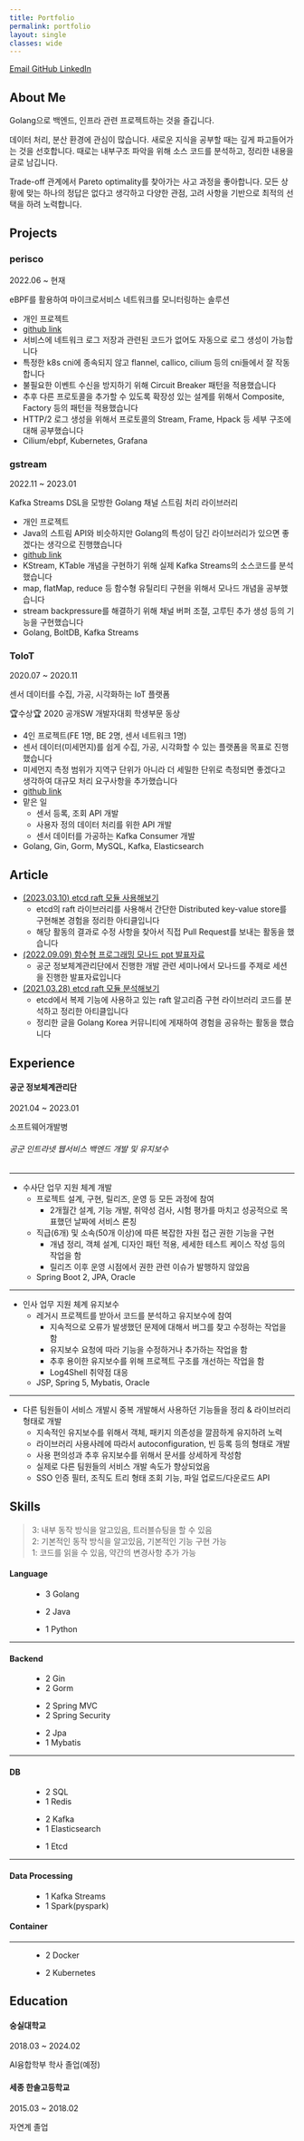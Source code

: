 ```yaml
---
title: Portfolio
permalink: portfolio
layout: single
classes: wide
---
```


<a href="mailto:kbzjung359@gmail.com" rel="me" class="u-email">
    <meta itemprop="email" content="kbzjung359@gmail.com" />
    <i class="fas fa-fw fa-envelope-square" aria-hidden="true"></i><span class="label">Email</span>
</a>

<a href="https://github.com/KumKeeHyun" rel="nofollow noopener noreferrer me" itemprop="sameAs">
    <i class="fab fa-fw fa-github" aria-hidden="true"></i>
    <span class="label">GitHub</span>
</a>

<a href="https://www.linkedin.com/in/%EA%B8%B0%ED%98%84-%EA%B8%88-a36b141ba/" rel="nofollow noopener noreferrer me" itemprop="sameAs">
    <i class="fab fa-fw fa-linkedin" aria-hidden="true"></i>
    <span class="label">LinkedIn</span>
</a>


## About Me

Golang으로 백엔드, 인프라 관련 프로젝트하는 것을 즐깁니다.

데이터 처리, 분산 환경에 관심이 많습니다. 
새로운 지식을 공부할 때는 깊게 파고들어가는 것을 선호합니다. 
때로는 내부구조 파악을 위해 소스 코드를 분석하고, 정리한 내용을 글로 남깁니다.

Trade-off 관계에서 Pareto optimality를 찾아가는 사고 과정을 좋아합니다. 
모든 상황에 맞는 하나의 정답은 없다고 생각하고 다양한 관점, 고려 사항을 기반으로 최적의 선택을 하려 노력합니다.


## Projects

### perisco
2022.06 ~ 현재

eBPF를 활용하여 마이크로서비스 네트워크를 모니터링하는 솔루션

- 개인 프로젝트
- [github link](https://github.com/KumKeeHyun/perisco)
- 서비스에 네트워크 로그 저장과 관련된 코드가 없어도 자동으로 로그 생성이 가능합니다
- 특정한 k8s cni에 종속되지 않고 flannel, callico, cilium 등의 cni들에서 잘 작동합니다
- 불필요한 이벤트 수신을 방지하기 위해 Circuit Breaker 패턴을 적용했습니다
- 추후 다른 프로토콜을 추가할 수 있도록 확장성 있는 설계를 위해서 Composite, Factory 등의 패턴을 적용했습니다
- HTTP/2 로그 생성을 위해서 프로토콜의 Stream, Frame, Hpack 등 세부 구조에 대해 공부했습니다
- Cilium/ebpf, Kubernetes, Grafana

### gstream
2022.11 ~ 2023.01

Kafka Streams DSL을 모방한 Golang 채널 스트림 처리 라이브러리

- 개인 프로젝트
- Java의 스트림 API와 비슷하지만 Golang의 특성이 담긴 라이브러리가 있으면 좋겠다는 생각으로 진행했습니다
- [github link](https://github.com/KumKeeHyun/gstream)
- KStream, KTable 개념을 구현하기 위해 실제 Kafka Streams의 소스코드를 분석했습니다
- map, flatMap, reduce 등 함수형 유틸리티 구현을 위해서 모나드 개념을 공부했습니다
- stream backpressure를 해결하기 위해 채널 버퍼 조절, 고루틴 추가 생성 등의 기능을 구현했습니다
- Golang, BoltDB, Kafka Streams

### ToIoT
2020.07 ~ 2020.11

센서 데이터를 수집, 가공, 시각화하는 IoT 플랫폼

🏆수상🏆 2020 공개SW 개발자대회 학생부문 동상

- 4인 프로젝트(FE 1명, BE 2명, 센서 네트워크 1명)
- 센서 데이터(미세먼지)를 쉽게 수집, 가공, 시각화할 수 있는 플랫폼을 목표로 진행했습니다
- 미세먼지 측정 범위가 지역구 단위가 아니라 더 세밀한 단위로 측정되면 좋겠다고 생각하여 대규모 처리 요구사항을 추가했습니다
- [github link](https://github.com/SSU-NC/toiot)
- 맡은 일
  - 센서 등록, 조회 API 개발
  - 사용자 정의 데이터 처리를 위한 API 개발
  - 센서 데이터를 가공하는 Kafka Consumer 개발
- Golang, Gin, Gorm, MySQL, Kafka, Elasticsearch

## Article

- [(2023.03.10) etcd raft 모듈 사용해보기](https://kumkeehyun.github.io/posts/using-etcd-raft)
  - etcd의 raft 라이브러리를 사용해서 간단한 Distributed key-value store를 구현해본 경험을 정리한 아티클입니다
  - 해당 활동의 결과로 수정 사항을 찾아서 직접 Pull Request를 보내는 활동을 했습니다
- [(2022.09.09) 함수형 프로그래밍 모나드 ppt 발표자료](https://www.slideshare.net/ssuser094f811/pdf-258182147)
  - 공군 정보체계관리단에서 진행한 개발 관련 세미나에서 모나드를 주제로 세션을 진행한 발표자료입니다
- [(2021.03.28) etcd raft 모듈 분석해보기](https://kumkeehyun.github.io/posts/etcd-raft-insides)
  - etcd에서 복제 기능에 사용하고 있는 raft 알고리즘 구현 라이브러리 코드를 분석하고 정리한 아티클입니다
  - 정리한 글을 Golang Korea 커뮤니티에 게재하여 경험을 공유하는 활동을 했습니다

## Experience

#### 공군 정보체계관리단
2021.04 ~ 2023.01

소프트웨어개발병

###### 공군 인트라넷 웹서비스 백엔드 개발 및 유지보수

---

- 수사단 업무 지원 체계 개발
  - 프로젝트 설계, 구현, 릴리즈, 운영 등 모든 과정에 참여
    - 2개월간 설계, 기능 개발, 취약성 검사, 시험 평가를 마치고 성공적으로 목표했던 날짜에 서비스 론칭
  - 직급(6개) 및 소속(50개 이상)에 따른 복잡한 자원 접근 권한 기능을 구현
    - 개념 정리, 객체 설계, 디자인 패턴 적용, 세세한 테스트 케이스 작성 등의 작업을 함
    - 릴리즈 이후 운영 시점에서 권한 관련 이슈가 발행하지 않았음
  - Spring Boot 2, JPA, Oracle

---

- 인사 업무 지원 체계 유지보수
  - 레거시 프로젝트를 받아서 코드를 분석하고 유지보수에 참여
    - 지속적으로 오류가 발생했던 문제에 대해서 버그를 찾고 수정하는 작업을 함
    - 유지보수 요청에 따라 기능을 수정하거나 추가하는 작업을 함
    - 추후 용이한 유지보수를 위해 프로젝트 구조를 개선하는 작업을 함
    - Log4Shell 취약점 대응
  - JSP, Spring 5, Mybatis, Oracle

---

- 다른 팀원들이 서비스 개발시 중복 개발해서 사용하던 기능들을 정리 & 라이브러리 형태로 개발
  - 지속적인 유지보수를 위해서 객체, 패키지 의존성을 깔끔하게 유지하려 노력
  - 라이브러리 사용사례에 따라서 autoconfiguration, 빈 등록 등의 형태로 개발
  - 사용 편의성과 추후 유지보수를 위해서 문서를 상세하게 작성함
  - 실제로 다른 팀원들의 서비스 개발 속도가 향상되었음
  - SSO 인증 필터, 조직도 트리 형태 조회 기능, 파일 업로드/다운로드 API
  
## Skills

> 3: 내부 동작 방식을 알고있음, 트러블슈팅을 할 수 있음<br>2: 기본적인 동작 방식을 알고있음, 기본적인 기능 구현 가능<br>1: 코드를 읽을 수 있음, 약간의 변경사항 추가 가능

#### Language

<figure class="third">
    <ul>
        <li><span><span class="btn btn--info btn--small">3</span> Golang</span></li>
    </ul>
    <ul>
        <li><span><span class="btn btn--success btn--small">2</span> Java</span></li>
    </ul>
    <ul>
        <li><span><span class="btn btn--inverse btn--small">1</span> Python</span></li>
    </ul>
</figure>

---
  
#### Backend

<figure class="third">
    <ul>
        <li><span><span class="btn btn--success btn--small">2</span> Gin</span></li>
        <li><span><span class="btn btn--success btn--small">2</span> Gorm</span></li>
    </ul>
    <ul>
        <li><span><span class="btn btn--success btn--small">2</span> Spring MVC</span></li>
        <li><span><span class="btn btn--success btn--small">2</span> Spring Security</span></li>
    </ul>
    <ul>
        <li><span><span class="btn btn--success btn--small">2</span> Jpa</span></li>
        <li><span><span class="btn btn--inverse btn--small">1</span> Mybatis</span></li>
    </ul>
</figure>

---

#### DB

<figure class="third">
    <ul>
        <li><span><span class="btn btn--success btn--small">2</span> SQL</span></li>
        <li><span><span class="btn btn--inverse btn--small">1</span> Redis</span></li>
    </ul>
    <ul>
        <li><span><span class="btn btn--success btn--small">2</span> Kafka</span></li>
        <li><span><span class="btn btn--inverse btn--small">1</span> Elasticsearch</span></li>
    </ul>
    <ul>
        <li><span><span class="btn btn--inverse btn--small">1</span> Etcd</span></li>
    </ul>
</figure>

---

#### Data Processing

<figure class="third">
    <ul>
        <li><span><span class="btn btn--inverse btn--small">1</span> Kafka Streams</span></li>
        <li><span><span class="btn btn--inverse btn--small">1</span> Spark(pyspark)</span></li>
    </ul>
</figure>

#### Container

---

<figure class="third">
    <ul>
        <li><span><span class="btn btn--success btn--small">2</span> Docker</span></li>
    </ul>
    <ul>
        <li><span><span class="btn btn--success btn--small">2</span> Kubernetes</span></li>
    </ul>
</figure>

## Education

#### 숭실대학교

2018.03 ~ 2024.02

AI융합학부 학사 졸업(예정)

#### 세종 한솔고등학교

2015.03 ~ 2018.02

자연계 졸업
